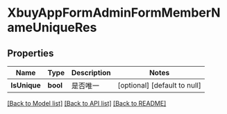 # XbuyAppFormAdminFormMemberNameUniqueRes

## Properties
Name | Type | Description | Notes
------------ | ------------- | ------------- | -------------
**IsUnique** | **bool** | 是否唯一 | [optional] [default to null]

[[Back to Model list]](../README.md#documentation-for-models) [[Back to API list]](../README.md#documentation-for-api-endpoints) [[Back to README]](../README.md)

